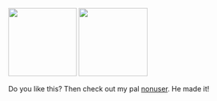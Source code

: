 <img height="137.3px" src="https://github-readme-stats.vercel.app/api?username=javiervidrua&hide_title=true&hide_border=true&show_icons=true&include_all_commits=true&count_private=true&line_height=21&bg_color=30,e96443,904e95&title_color=fff&text_color=fff"/> <img height="137.3px" src="https://github-readme-stats.vercel.app/api/top-langs/?username=javiervidrua&hide_title=true&hide_border=true&layout=compact&langs_count=6&exclude_repo=javiervidrua.github.io&hide=Makefile&bg_color=10,904e95,e96443&title_color=fff&text_color=fff"/>

Do you like this? Then check out my pal [nonuser](http://github.com/n0nuser). He made it!
